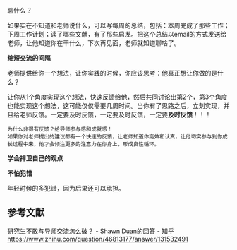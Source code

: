 聊什么？

如果实在不知道和老师说什么，可以写每周的总结，包括：本周完成了那些工作；下周工作计划；读了哪些文献，有了那些启发。把这个总结以email的方式发送给老师，让他知道你在干什么，下次再见面，老师就知道聊啥了。

**缩短交流的间隔**

老师提供给你一个想法，让你实践的时候，你应该思考：他真正想让你做的是什么？

让你从1个角度实现这个想法，快速反馈给他，然后共同讨论出第2个，第3个角度也能实现这个想法，这可能仅仅需要几周时间。当你有了思路之后，立刻实现，并且给老师反馈。一定要及时反馈，一定要及时反馈，一定要**及时反馈**！！！

```ad-note
为什么非得有反馈？给导师参与感和成就感！
如果你对老师提出的建议都有一个快速的反馈，让老师知道你高效和认真，让他切实参与到你成长过程中来，他才会倾注更多的注意力在你身上，形成良性循环。
```

**学会捍卫自己的观点**

**不怕犯错**

年轻时候的多犯错，因为后果还可以承担。

## 参考文献

研究生不敢与导师交流怎么破？ - Shawn Duan的回答 - 知乎 https://www.zhihu.com/question/46813177/answer/131532491